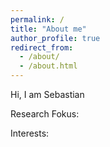 ```yaml
---
permalink: /
title: "About me"
author_profile: true
redirect_from: 
  - /about/
  - /about.html
---
```


Hi, I am Sebastian



Research Fokus:

Interests: